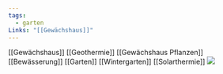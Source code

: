```yaml
---
tags:
  - garten
Links: "[[Gewächshaus]]"
---
```

[[Gewächshaus]] [[Geothermie]] [[Gewächshaus Pflanzen]] [[Bewässerung]] [[Garten]] [[Wintergarten]] [[Solarthermie]]
![](https://youtu.be/Qvk7Sszh6fg?si=N3hg4-bSWl7AqoST)

